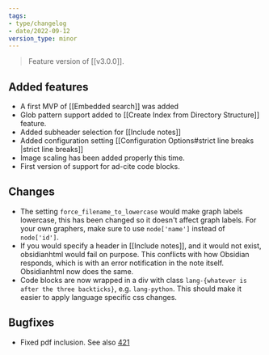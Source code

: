 ```yaml
---
tags:
- type/changelog
- date/2022-09-12
version_type: minor
---
```


> Feature version of [[v3.0.0]]. 

## Added features
- A first MVP of [[Embedded search]] was added
- Glob pattern support added to [[Create Index from Directory Structure]] feature.
- Added subheader selection for [[Include notes]]
- Added configuration setting [[Configuration Options#strict line breaks |strict line breaks]]
- Image scaling has been added properly this time.
- First version of support for ad-cite code blocks.

## Changes
- The setting `force_filename_to_lowercase`  would make graph labels lowercase, this has been changed so it doesn't affect graph labels. For your own graphers, make sure to use `node['name']` instead of `node['id']`.
- If you would specify a header in [[Include notes]], and it would not exist, obsidianhtml would fail on purpose. This conflicts with how Obsidian responds, which is with an error notification in the note itself. Obsidianhtml now does the same.
- Code blocks are now wrapped in a div with class `lang-{whatever is after the three backticks}`, e.g. `lang-python`. This should make it easier to apply language specific css changes.

## Bugfixes
- Fixed pdf inclusion. See also [421](https://github.com/obsidian-html/obsidian-html/issues/421)


